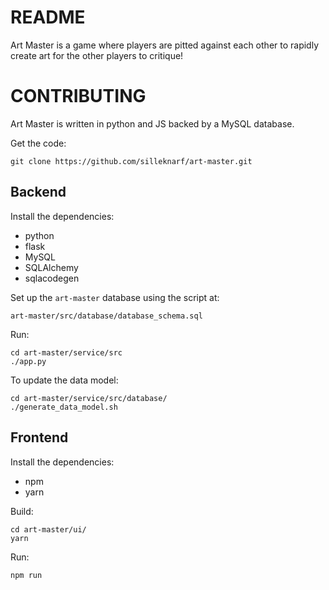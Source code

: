 README
======

Art Master is a game where players are pitted against each other to rapidly create art for the other players to critique! 

CONTRIBUTING
============

Art Master is written in python and JS backed by a MySQL database.

Get the code:

    git clone https://github.com/silleknarf/art-master.git

## Backend

Install the dependencies:

- python
- flask
- MySQL
- SQLAlchemy
- sqlacodegen

Set up the `art-master` database using the script at:

    art-master/src/database/database_schema.sql

Run:
    
    cd art-master/service/src
    ./app.py

To update the data model:

    cd art-master/service/src/database/
    ./generate_data_model.sh

## Frontend

Install the dependencies:

- npm
- yarn

Build:

    cd art-master/ui/
    yarn

Run:

    npm run